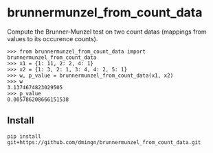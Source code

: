 # brunnermunzel_from_count_data

Compute the Brunner-Munzel test on two count datas (mappings from values to its occurence counts).

```
>>> from brunnermunzel_from_count_data import brunnermunzel_from_count_data
>>> x1 = {1: 11, 2: 2, 4: 1}
>>> x2 = {1: 3, 2: 1, 3: 4, 4: 2, 5: 1}
>>> w, p_value = brunnermunzel_from_count_data(x1, x2)
>>> w
3.1374674823029505
>>> p_value
0.005786208666151538
```

## Install

```
pip install git+https://github.com/dmingn/brunnermunzel_from_count_data.git
```
